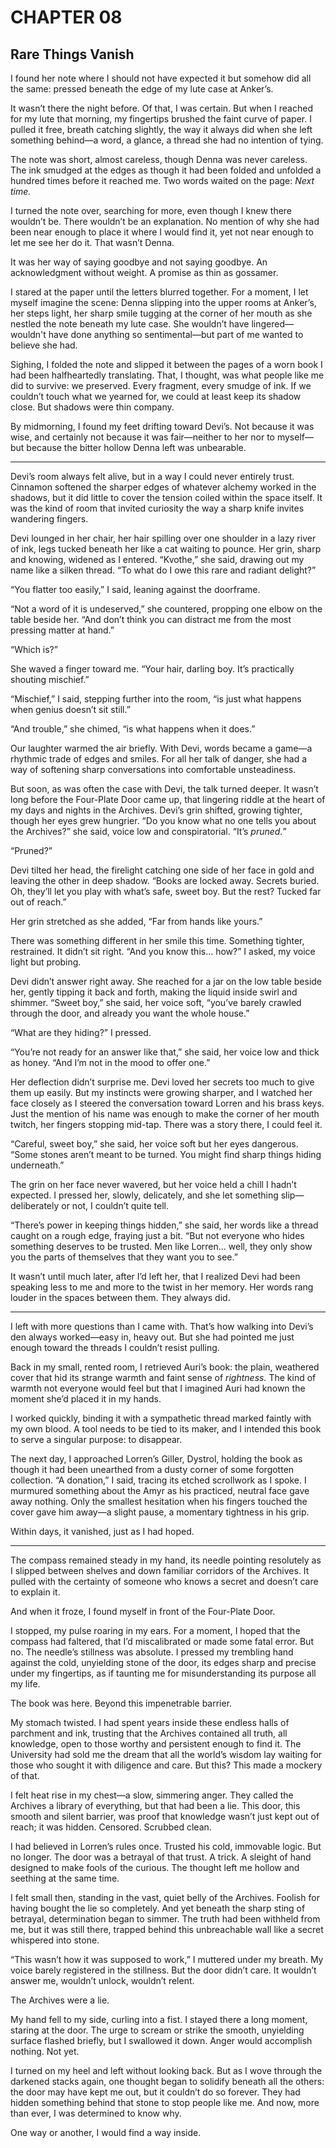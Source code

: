 # CHAPTER 08

## Rare Things Vanish  

I found her note where I should not have expected it but somehow did all the same: pressed beneath the edge of my lute case at Anker’s.  

It wasn’t there the night before. Of that, I was certain. But when I reached for my lute that morning, my fingertips brushed the faint curve of paper. I pulled it free, breath catching slightly, the way it always did when she left something behind—a word, a glance, a thread she had no intention of tying.  

The note was short, almost careless, though Denna was never careless. The ink smudged at the edges as though it had been folded and unfolded a hundred times before it reached me. Two words waited on the page: *Next time.*  

I turned the note over, searching for more, even though I knew there wouldn’t be. There wouldn’t be an explanation. No mention of why she had been near enough to place it where I would find it, yet not near enough to let me see her do it. That wasn’t Denna.  

It was her way of saying goodbye and not saying goodbye. An acknowledgment without weight. A promise as thin as gossamer.  

I stared at the paper until the letters blurred together. For a moment, I let myself imagine the scene: Denna slipping into the upper rooms at Anker’s, her steps light, her sharp smile tugging at the corner of her mouth as she nestled the note beneath my lute case. She wouldn’t have lingered—wouldn't have done anything so sentimental—but part of me wanted to believe she had.  

Sighing, I folded the note and slipped it between the pages of a worn book I had been halfheartedly translating. That, I thought, was what people like me did to survive: we preserved. Every fragment, every smudge of ink. If we couldn’t touch what we yearned for, we could at least keep its shadow close. But shadows were thin company.

By midmorning, I found my feet drifting toward Devi’s. Not because it was wise, and certainly not because it was fair—neither to her nor to myself—but because the bitter hollow Denna left was unbearable.  

***

Devi’s room always felt alive, but in a way I could never entirely trust. Cinnamon softened the sharper edges of whatever alchemy worked in the shadows, but it did little to cover the tension coiled within the space itself. It was the kind of room that invited curiosity the way a sharp knife invites wandering fingers.  

Devi lounged in her chair, her hair spilling over one shoulder in a lazy river of ink, legs tucked beneath her like a cat waiting to pounce. Her grin, sharp and knowing, widened as I entered. “Kvothe,” she said, drawing out my name like a silken thread. “To what do I owe this rare and radiant delight?”  

“You flatter too easily,” I said, leaning against the doorframe.  

“Not a word of it is undeserved,” she countered, propping one elbow on the table beside her. “And don’t think you can distract me from the most pressing matter at hand.”  

“Which is?”  

She waved a finger toward me. “Your hair, darling boy. It’s practically shouting mischief.”  

“Mischief,” I said, stepping further into the room, “is just what happens when genius doesn’t sit still.”  

“And trouble,” she chimed, “is what happens when it does.”  

Our laughter warmed the air briefly. With Devi, words became a game—a rhythmic trade of edges and smiles. For all her talk of danger, she had a way of softening sharp conversations into comfortable unsteadiness.  

But soon, as was often the case with Devi, the talk turned deeper. It wasn’t long before the Four-Plate Door came up, that lingering riddle at the heart of my days and nights in the Archives. Devi’s grin shifted, growing tighter, though her eyes grew hungrier. “Do you know what no one tells you about the Archives?” she said, voice low and conspiratorial. “It’s *pruned.*”  

“Pruned?”  

Devi tilted her head, the firelight catching one side of her face in gold and leaving the other in deep shadow. “Books are locked away. Secrets buried. Oh, they’ll let you play with what’s safe, sweet boy. But the rest? Tucked far out of reach.”  

Her grin stretched as she added, “Far from hands like yours.”  

There was something different in her smile this time. Something tighter, restrained. It didn’t sit right. “And you know this… how?” I asked, my voice light but probing.  

Devi didn’t answer right away. She reached for a jar on the low table beside her, gently tipping it back and forth, making the liquid inside swirl and shimmer. “Sweet boy,” she said, her voice soft, “you’ve barely crawled through the door, and already you want the whole house.”  

“What are they hiding?” I pressed.  

“You’re not ready for an answer like that,” she said, her voice low and thick as honey. “And I’m not in the mood to offer one.”  

Her deflection didn’t surprise me. Devi loved her secrets too much to give them up easily. But my instincts were growing sharper, and I watched her face closely as I steered the conversation toward Lorren and his brass keys. Just the mention of his name was enough to make the corner of her mouth twitch, her fingers stopping mid-tap. There was a story there, I could feel it.  

“Careful, sweet boy,” she said, her voice soft but her eyes dangerous. “Some stones aren’t meant to be turned. You might find sharp things hiding underneath.”  

The grin on her face never wavered, but her voice held a chill I hadn’t expected. I pressed her, slowly, delicately, and she let something slip—deliberately or not, I couldn’t quite tell.  

“There’s power in keeping things hidden,” she said, her words like a thread caught on a rough edge, fraying just a bit. “But not everyone who hides something deserves to be trusted. Men like Lorren... well, they only show you the parts of themselves that they want you to see.”  

It wasn’t until much later, after I’d left her, that I realized Devi had been speaking less to me and more to the twist in her memory. Her words rang louder in the spaces between them. They always did.  

***

I left with more questions than I came with. That’s how walking into Devi’s den always worked—easy in, heavy out. But she had pointed me just enough toward the threads I couldn’t resist pulling.  

Back in my small, rented room, I retrieved Auri’s book: the plain, weathered cover that hid its strange warmth and faint sense of *rightness.* The kind of warmth not everyone would feel but that I imagined Auri had known the moment she’d placed it in my hands.  

I worked quickly, binding it with a sympathetic thread marked faintly with my own blood. A tool needs to be tied to its maker, and I intended this book to serve a singular purpose: to disappear.  

The next day, I approached Lorren’s Giller, Dystrol, holding the book as though it had been unearthed from a dusty corner of some forgotten collection. “A donation,” I said, tracing its etched scrollwork as I spoke. I murmured something about the Amyr as his practiced, neutral face gave away nothing. Only the smallest hesitation when his fingers touched the cover gave him away—a slight pause, a momentary tightness in his grip.  

Within days, it vanished, just as I had hoped.  

***

The compass remained steady in my hand, its needle pointing resolutely as I slipped between shelves and down familiar corridors of the Archives. It pulled with the certainty of someone who knows a secret and doesn’t care to explain it.

And when it froze, I found myself in front of the Four-Plate Door. 

I stopped, my pulse roaring in my ears. For a moment, I hoped that the compass had faltered, that I’d miscalibrated or made some fatal error. But no. The needle’s stillness was absolute. I pressed my trembling hand against the cold, unyielding stone of the door, its edges sharp and precise under my fingertips, as if taunting me for misunderstanding its purpose all my life.  

The book was here. Beyond this impenetrable barrier.  

My stomach twisted. I had spent years inside these endless halls of parchment and ink, trusting that the Archives contained all truth, all knowledge, open to those worthy and persistent enough to find it. The University had sold me the dream that all the world’s wisdom lay waiting for those who sought it with diligence and care. But this? This made a mockery of that.  

I felt heat rise in my chest—a slow, simmering anger. They called the Archives a library of everything, but that had been a lie. This door, this smooth and silent barrier, was proof that knowledge wasn’t just kept out of reach; it was hidden. Censored. Scrubbed clean.  

I had believed in Lorren’s rules once. Trusted his cold, immovable logic. But no longer. The door was a betrayal of that trust. A trick. A sleight of hand designed to make fools of the curious. The thought left me hollow and seething at the same time.  

I felt small then, standing in the vast, quiet belly of the Archives. Foolish for having bought the lie so completely. And yet beneath the sharp sting of betrayal, determination began to simmer. The truth had been withheld from me, but it was still there, trapped behind this unbreachable wall like a secret whispered into stone.  

“This wasn’t how it was supposed to work,” I muttered under my breath. My voice barely registered in the stillness. But the door didn’t care. It wouldn’t answer me, wouldn’t unlock, wouldn’t relent.  

The Archives were a lie.  

My hand fell to my side, curling into a fist. I stayed there a long moment, staring at the door. The urge to scream or strike the smooth, unyielding surface flashed briefly, but I swallowed it down. Anger would accomplish nothing. Not yet.  

I turned on my heel and left without looking back. But as I wove through the darkened stacks again, one thought began to solidify beneath all the others: the door may have kept me out, but it couldn’t do so forever. They had hidden something behind that stone to stop people like me. And now, more than ever, I was determined to know why.  

One way or another, I would find a way inside.  
